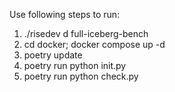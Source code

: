 Use following steps to run:

1. ./risedev d full-iceberg-bench
2. cd docker; docker compose up -d
3. poetry update
4. poetry run python init.py
5. poetry run python check.py